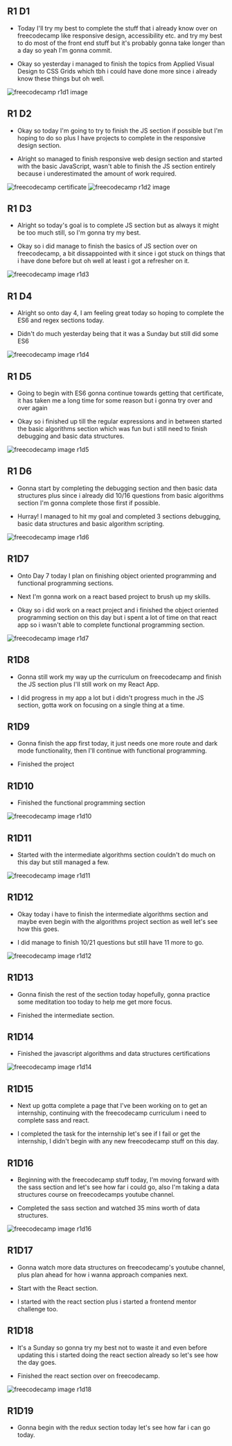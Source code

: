 ## R1 D1

- Today I'll try my best to complete the stuff that i already know over on freecodecamp like responsive design, accessibility etc. and try my best to do most of the front end stuff but it's probably gonna take longer than a day so yeah I'm gonna commit.

- Okay so yesterday i managed to finish the topics from Applied Visual Design to CSS Grids which tbh i could have done more since i already know these things but oh well.

![freecodecamp r1d1 image](./images/r1d1.png)

## R1 D2

- Okay so today I'm going to try to finish the JS section if possible but I'm hoping to do so plus I have projects to complete in the responsive design section.

- Alright so managed to finish responsive web design section and started with the basic JavaScript, wasn't able to finish the JS section entirely because i underestimated the amount of work required.

![freecodecamp certificate](./images/certificate.png) ![freecodecamp r1d2 image](./images/r1d2.png)

## R1 D3

- Alright so today's goal is to complete JS section but as always it might be too much still, so I'm gonna try my best.

- Okay so i did manage to finish the basics of JS section over on freecodecamp, a bit dissappointed with it since i got stuck on things that i have done before but oh well at least i got a refresher on it.

![freecodecamp image r1d3](./images/r1d3.png)

## R1 D4

- Alright so onto day 4, I am feeling great today so hoping to complete the ES6 and regex sections today.

- Didn't do much yesterday being that it was a Sunday but still did some ES6

![freecodecamp image r1d4](./images/r1d4.png)

## R1 D5

- Going to begin with ES6 gonna continue towards getting that certificate, it has taken me a long time for some reason but i gonna try over and over again

- Okay so i finished up till the regular expressions and in between started the basic algorithms section which was fun but i still need to finish debugging and basic data structures.

![freecodecamp image r1d5](./images/r1d5.png)

## R1 D6

- Gonna start by completing the debugging section and then basic data structures plus since i already did 10/16 questions from basic algorithms section I'm gonna complete those first if possible.

- Hurray! I managed to hit my goal and completed 3 sections debugging, basic data structures and basic algorithm scripting.

![freecodecamp image r1d6](./images/r1d6.png)

## R1D7

- Onto Day 7 today I plan on finishing object oriented programming and functional programming sections.

- Next I'm gonna work on a react based project to brush up my skills.

- Okay so i did work on a react project and i finished the object oriented programming section on this day but i spent a lot of time on that react app so i wasn't able to complete functional programming section.

![freecodecamp image r1d7](./images/r1d7.png)

## R1D8

- Gonna still work my way up the curriculum on freecodecamp and finish the JS section plus I'll still work on my React App.

- I did progress in my app a lot but i didn't progress much in the JS section, gotta work on focusing on a single thing at a time.

## R1D9

- Gonna finish the app first today, it just needs one more route and dark mode functionality, then I'll continue with functional programming.

- Finished the project

## R1D10

- Finished the functional programming section

![freecodecamp image r1d10](./images/r1d10.png)

## R1D11

- Started with the intermediate algorithms section couldn't do much on this day but still managed a few.

![freecodecamp image r1d11](./images/r1d11.png)

## R1D12

- Okay today i have to finish the intermediate algorithms section and maybe even begin with the algorithms project section as well let's see how this goes.

- I did manage to finish 10/21 questions but still have 11 more to go.

![freecodecamp image r1d12](./images/r1d12.png)

## R1D13

- Gonna finish the rest of the section today hopefully, gonna practice some meditation too today to help me get more focus.

- Finished the intermediate section.

## R1D14

- Finished the javascript algorithms and data structures certifications

![freecodecamp image r1d14](./images/r1d14.png)

## R1D15

- Next up gotta complete a page that I've been working on to get an internship, continuing with the freecodecamp curriculum i need to complete sass and react.

- I completed the task for the internship let's see if I fail or get the internship, I didn't begin with any new freecodecamp stuff on this day.

## R1D16

- Beginning with the freecodecamp stuff today, I'm moving forward with the sass section and let's see how far i could go, also I'm taking a data structures course on freecodecamps youtube channel.

- Completed the sass section and watched 35 mins worth of data structures.

![freecodecamp image r1d16](./images/r1d16.png)

## R1D17

- Gonna watch more data structures on freecodecamp's youtube channel, plus plan ahead for how i wanna approach companies next.

- Start with the React section.

- I started with the react section plus i started a frontend mentor challenge too.

## R1D18

- It's a Sunday so gonna try my best not to waste it and even before updating this i started doing the react section already so let's see how the day goes.

- Finished the react section over on freecodecamp.

![freecodecamp image r1d18](./images/r1d18.png)

## R1D19

- Gonna begin with the redux section today let's see how far i can go today.
